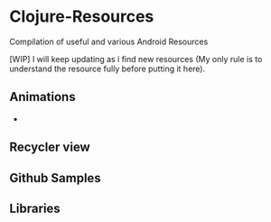 # Clojure-Resources
Compilation of useful and various Android Resources

[WIP] I will keep updating as i find new resources (My only rule is to
  understand the resource fully before putting it here).

## Animations
* 

## Recycler view


## Github Samples

## Libraries
